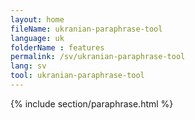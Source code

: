 ```yaml
---
layout: home
fileName: ukranian-paraphrase-tool
language: uk
folderName : features
permalink: /sv/ukranian-paraphrase-tool
lang: sv
tool: ukranian-paraphrase-tool
---
```

{% include section/paraphrase.html %}